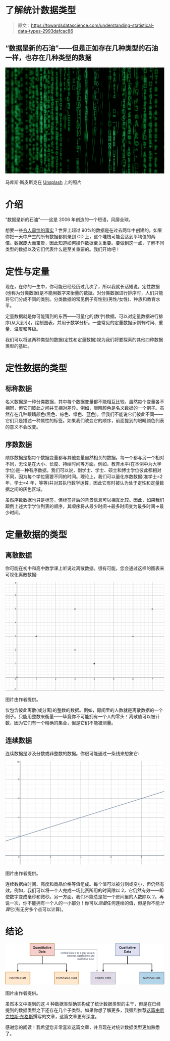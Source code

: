 # 了解统计数据类型

> 原文：<https://towardsdatascience.com/understanding-statistical-data-types-2993dafcac86>

## “数据是新的石油”——但是正如存在几种类型的石油一样，也存在几种类型的数据

![](img/fe8b0c010a16e2d62d7b231c4e8c215a.png)

马库斯·斯皮斯克在 [Unsplash](https://unsplash.com?utm_source=medium&utm_medium=referral) 上的照片

# 介绍

“数据是新的石油”——这是 2006 年创造的一个短语，风靡全球。

想要一些[令人震惊的事实](https://cloudnine.com/ediscoverydaily/electronic-discovery/date-fun-facts-big-data-ediscovery-trends/)？世界上超过 90%的数据是在过去两年中创建的。如果你把一天中产生的所有数据都刻录到 CD 上，这个堆栈可能会达到平均值的两倍。数据庞大而宝贵，因此知道如何操作数据至关重要。要做到这一点，了解不同类型的数据以及它们代表什么是至关重要的。我们开始吧！

# 定性与定量

现在，在你的一生中，你可能已经经历过几次了，所以我就长话短说。定性数据(也称为分类数据)是不能用数字来衡量的数据。对分类数据进行排序时，人们只能将它们分成不同的类别。分类数据的常见例子有性别(男性/女性)、种族和教育水平。

定量数据就是你可能猜到的东西——可量化的(数字)数据。可以对定量数据进行排序(从大到小)，绘制图表，并用于数学分析。一些常见的定量数据示例有时间、重量、温度和等级。

我们可以将这两种类型的数据(定性和定量数据)视为我们将要探索的其他四种数据类型的基础。

# 定性数据的类型

## 标称数据

名义数据是一种分类数据，其中每个数据变量都不能相互比较。虽然每个变量各不相同，但它们彼此之间并无相对差异。例如，眼睛颜色是名义数据的一个例子。虽然存在几种眼睛颜色(黑色、棕色、绿色、蓝色)，但我们不能说它们彼此不同——它们只是描述一种属性的标签。如果我们改变它的顺序，前面提到的眼睛颜色列表的意义不会改变。

## 序数数据

顺序数据是指每个数据变量都与其他变量自然相关的数据。每一个都与另一个相对不同，无论是在大小、长度、持续时间等方面。例如，教育水平(在本例中为大学学位)是一种有序数据。我们可以说，副学士、学士、硕士和博士学位彼此都相对不同，因为每个学位需要不同的时间。理论上，我们可以量化序数数据(准学士=2 年，学士=4 年，等等)并对其执行数学运算，因此它有时被认为处于定性和定量数据之间的灰色区域。

虽然序数数据也只是标签，但标签背后的背景信息可以相互比较。因此，如果我们颠倒上述大学学位列表的顺序，其顺序将从最少时间→最多时间变为最多时间→最少时间。

# 定量数据的类型

## 离散数据

你可能在初中和高中数学课上听说过离散数据。很有可能，您会通过这样的图表来可视化离散数据:

![](img/de1e997d4b0370bcf6daf594290e9904.png)

图片由作者提供。

仅包含彼此离散(或分离)的整数的数据。例如，房间里的人数就是离散数据的一个例子。只能用整数来衡量——毕竟你不可能拥有一个人的零头！离散值可以被计数，因为它们有一个精确的集合，但是它们不能被测量。

## 连续数据

连续数据是涉及分数或非整数的数据。你很可能通过一条线来想象它:

![](img/37aa3ce8093bbad2873627d75e4ff9e0.png)

图片由作者提供。

连续数据由时间、高度和商品价格等值组成。每个值可以被分割或变小，但仍然有效。例如，我们可以将一个人完成一场比赛所用的时间除以 2，它仍然有效——即使数字变成毫秒和微秒。另一方面，我们不能总是把一个房间里的人数除以 2。再说一次，你不能拥有一个人的一小部分！你可以*测量*任何连续的值，但是你不能*计算*它(有无穷多个点可以计算)。

# 结论

![](img/a65bb079797b96971240d191765f012b.png)

图片由作者提供。

虽然本文中提到的这 4 种数据类型确实构成了统计数据类型的主干，但是在已经提到的数据类型之下还存在几个子类型。如果你想了解更多，我强烈推荐[这篇由尼克拉斯·东格斯](/data-types-in-statistics-347e152e8bee)撰写的文章，这篇文章更有深度。

感谢您的阅读！我希望您非常喜欢这篇文章，并且现在对统计数据类型更加熟悉了。